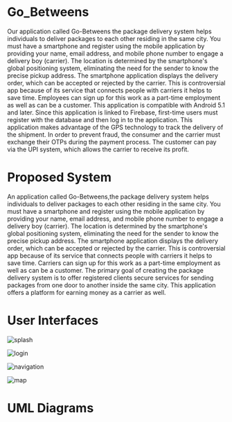 # Go_Betweens
Our application called Go-Betweens the package delivery system helps individuals to deliver packages to each other residing in the same city. You must have a smartphone and register using the mobile application by providing your name, email address, and mobile phone number to engage a delivery boy (carrier). The location is determined by the smartphone's global positioning system, eliminating the need for the sender to know the precise pickup address. The smartphone application displays the delivery order, which can be accepted or rejected by the carrier. This is controversial app because of its service that connects people with carriers it helps to save time. Employees can sign up for this work as a part-time employment as well as can be a customer.
This application is compatible with Android 5.1 and later. Since this application is linked to Firebase, first-time users must register with the database and then log in to the application. This application makes advantage of the GPS technology to track the delivery of the shipment. In order to prevent fraud, the consumer and the carrier must exchange their OTPs during the payment process. The customer can pay via the UPI system, which allows the carrier to receive its profit.

# Proposed System
An application called Go-Betweens,the package delivery system helps individuals to deliver packages to each other residing in the same city. You must have a smartphone and register using the mobile application by providing your name, email address, and mobile phone number to engage a delivery boy (carrier). The location is determined by the smartphone's global positioning system, eliminating the need for the sender to know the precise pickup address. The smartphone application displays the delivery order, which can be accepted or rejected by the carrier. This is controversial app because of its service that connects people with carriers it helps to save time. Carriers can sign up for this work as a part-time employment as well as can be a customer. The primary goal of creating the package delivery system is to offer registered clients secure services for sending packages from one door to another inside the same city. This application offers a platform for earning money as a carrier as well.


# User Interfaces

![splash](https://github.com/madhyam2001/Go_Betweens/assets/88341627/48d1f594-72d8-4cc9-96f7-17ff32f8f535)


![login](https://github.com/madhyam2001/Go_Betweens/assets/88341627/1d56ecd5-e74b-43ae-9496-84c611323703)

![navigation](https://github.com/madhyam2001/Go_Betweens/assets/88341627/7c167dcd-80c4-4389-ac3a-bb93d3b42326)

![map](https://github.com/madhyam2001/Go_Betweens/assets/88341627/ecafa808-9b59-4880-b9a7-5814eb06a207)



# UML Diagrams



